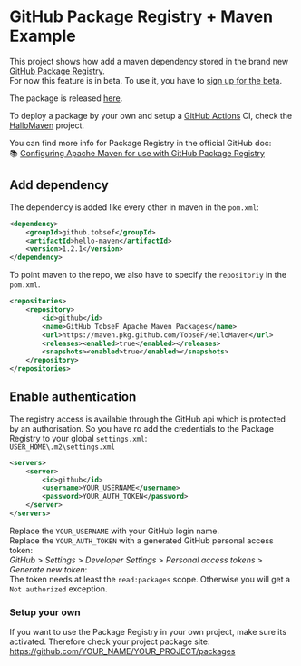 # GitHub Package Registry + Maven Example

This project shows how add a maven dependency stored in the brand new  [GitHub Package Registry](https://github.com/features/package-registry).  
For now this feature is in beta. To use it, you have to [sign up for the beta](https://github.com/features/package-registry/signup).

The package is released [here](https://github.com/TobseF/HelloMaven/packages).  

To deploy a package by your own and setup a [GitHub Actions](https://github.com/features/actions) CI, check the [HalloMaven](https://github.com/TobseF/HelloMaven/) project.   

You can find more info for Package Registry in the official GitHub doc:  
📚 [Configuring Apache Maven for use with GitHub Package Registry](https://help.github.com/en/articles/configuring-apache-maven-for-use-with-github-package-registry)

## Add dependency
The dependency is added like every other in maven in the `pom.xml`:

```xml
<dependency>
    <groupId>github.tobsef</groupId>
    <artifactId>hello-maven</artifactId>
    <version>1.2.1</version>
</dependency>
```
To point maven to the repo, we also have to specify the `repositoriy` in the `pom.xml`.
```xml
<repositories>
    <repository>
        <id>github</id>
        <name>GitHub TobseF Apache Maven Packages</name>
        <url>https://maven.pkg.github.com/TobseF/HelloMaven</url>
        <releases><enabled>true</enabled></releases>
        <snapshots><enabled>true</enabled></snapshots>
    </repository>
</repositories>
```
## Enable authentication
The registry access is available through the GitHub api which is protected by an authorisation.
So you have ro add the credentials to the Package Registry to your global `settings.xml`:  
`USER_HOME\.m2\settings.xml`

``` xml
<servers>
    <server>
        <id>github</id>
        <username>YOUR_USERNAME</username>
        <password>YOUR_AUTH_TOKEN</password>
    </server>
</servers>
```
Replace the `YOUR_USERNAME` with your GitHub login name.  
Replace the `YOUR_AUTH_TOKEN` with a generated GitHub personal access token:  
_GitHub_ > _Settings_ > _Developer Settings_ > _Personal access tokens_ > _Generate new token_:   
The token needs at least the `read:packages` scope.
Otherwise you will get a `Not authorized` exception.


### Setup your own
If you want to use the Package Registry in your own project, make sure its activated.
Therefore check your project package site:  
https://github.com/YOUR_NAME/YOUR_PROJECT/packages
